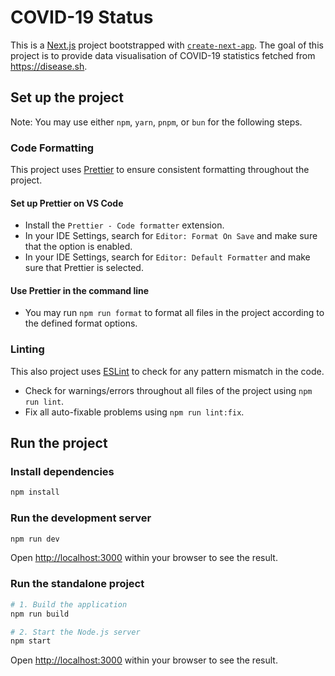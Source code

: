 # COVID-19 Status

This is a [Next.js](https://nextjs.org/) project bootstrapped with [`create-next-app`](https://github.com/vercel/next.js/tree/canary/packages/create-next-app). The goal of this project is to provide data visualisation of COVID-19 statistics fetched from https://disease.sh.

## Set up the project

Note: You may use either `npm`, `yarn`, `pnpm`, or `bun` for the following steps.

### Code Formatting

This project uses [Prettier](https://prettier.io/docs/en/) to ensure consistent formatting throughout the project.

#### Set up Prettier on VS Code

- Install the `Prettier - Code formatter` extension.
- In your IDE Settings, search for `Editor: Format On Save` and make sure that the option is enabled.
- In your IDE Settings, search for `Editor: Default Formatter` and make sure that Prettier is selected.

#### Use Prettier in the command line

- You may run `npm run format` to format all files in the project according to the defined format options.

### Linting

This also project uses [ESLint](https://eslint.org/docs/latest/) to check for any pattern mismatch in the code.

- Check for warnings/errors throughout all files of the project using `npm run lint`.
- Fix all auto-fixable problems using `npm run lint:fix`.

## Run the project

### Install dependencies

```bash
npm install
```

### Run the development server

```bash
npm run dev
```

Open [http://localhost:3000](http://localhost:3000) within your browser to see the result.

### Run the standalone project

```bash
# 1. Build the application
npm run build

# 2. Start the Node.js server
npm start
```

Open [http://localhost:3000](http://localhost:3000) within your browser to see the result.
